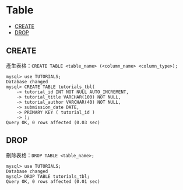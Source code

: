 # Table

- [CREATE](#CREATE)
- [DROP](#DROP)

## CREATE

 產生表格：`CREATE TABLE <table_name> (<column_name> <column_type>);`

```MySQL
mysql> use TUTORIALS;
Database changed
mysql> CREATE TABLE tutorials_tbl(
    -> tutorial_id INT NOT NULL AUTO_INCREMENT,
    -> tutorial_title VARCHAR(100) NOT NULL,
    -> tutorial_author VARCHAR(40) NOT NULL,
    -> submission_date DATE,
    -> PRIMARY KEY ( tutorial_id )
    -> );
Query OK, 0 rows affected (0.03 sec)
```

## DROP

刪除表格：`DROP TABLE <table_name>;`

```MySQL
mysql> use TUTORIALS;
Database changed
mysql> DROP TABLE tutorials_tbl;
Query OK, 0 rows affected (0.01 sec)
```